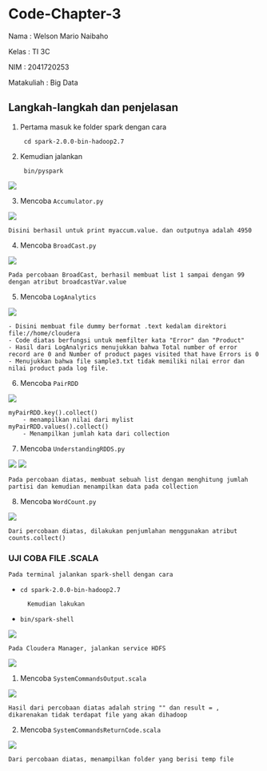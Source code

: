 # Code-Chapter-3
Nama : Welson Mario Naibaho

Kelas : TI 3C

NIM : 2041720253


Matakuliah : Big Data


## Langkah-langkah dan penjelasan

1. Pertama masuk ke folder spark dengan cara

    <code> cd spark-2.0.0-bin-hadoop2.7</code>
    
2. Kemudian jalankan

    <code> bin/pyspark </code>

![](screenshoot/bin_pyspark.jpeg)

3. Mencoba <code>Accumulator.py</code>

![](screenshoot/Accumulatorpy.jpeg)

    Disini berhasil untuk print myaccum.value. dan outputnya adalah 4950

4. Mencoba <code>BroadCast.py</code>

![](screenshoot/BroadCastpy.jpeg)

    Pada percobaan BroadCast, berhasil membuat list 1 sampai dengan 99 dengan atribut broadcastVar.value

5. Mencoba <code>LogAnalytics</code>

![](screenshoot/LogAnalyticspy.jpeg)

    - Disini membuat file dummy berformat .text kedalam direktori file://home/cloudera
    - Code diatas berfungsi untuk memfilter kata "Error" dan "Product"
    - Hasil dari LogAnalyrics menujukkan bahwa Total number of error record are 0 and Number of product pages visited that have Errors is 0
    - Menujukkan bahwa file sample3.txt tidak memiliki nilai error dan nilai product pada log file.

6. Mencoba <code>PairRDD</code>

![](screenshoot/PairRDDpy.jpeg)

    myPairRDD.key().collect()
        - menampilkan nilai dari mylist
    myPairRDD.values().collect()
        - Menampilkan jumlah kata dari collection

7. Mencoba <code>UnderstandingRDDS.py</code>

![](screenshoot/Understanding1py.jpeg)
![](screenshoot/Understanding2py.jpeg)

    Pada percobaan diatas, membuat sebuah list dengan menghitung jumlah partisi dan kemudian menampilkan data pada collection

8. Mencoba <code>WordCount.py</code>

![](screenshoot/WordCountpy.jpeg)

    Dari percobaan diatas, dilakukan penjumlahan menggunakan atribut counts.collect()


### UJI COBA FILE .SCALA

    Pada terminal jalankan spark-shell dengan cara

- <code>cd spark-2.0.0-bin-hadoop2.7</code>


        Kemudian lakukan


- <code>bin/spark-shell</code>

![](screenshoot/spark-shell.jpeg)

    Pada Cloudera Manager, jalankan service HDFS


![](screenshoot/HDFS_service.jpeg)

1. Mencoba <code>SystemCommandsOutput.scala</code>


![](screenshoot/SystemCommandsOutputscala.jpeg)

    Hasil dari percobaan diatas adalah string "" dan result = , dikarenakan tidak terdapat file yang akan dihadoop

2. Mencoba <code>SystemCommandsReturnCode.scala</code>

![](screenshoot/SystemCommandsReturnCodescala.jpeg)

    Dari percobaan diatas, menampilkan folder yang berisi temp file




